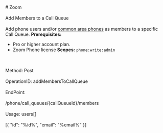 <br>#     Zoom</br>
<br>Add Members to a Call Queue</br>
<br>Add phone users and/or [common area phones](https://support.zoom.us/hc/en-us/articles/360028516231-Managing-Common-Area-Phones) as members to a specific Call Queue.
**Prerequisites:**
* Pro or higher account plan.
* Zoom Phone license
**Scopes:** `phone:write:admin` 

</br>
<br>Method: Post</br>
<br>OperationID: addMembersToCallQueue</br>
<br>EndPoint:</br>
<br>/phone/call_queues/{callQueueId}/members</br>
<br>Usage: users[]</br>
<br>[{
  "id": "%id%",
  "email": "%email%"
}]</br>
